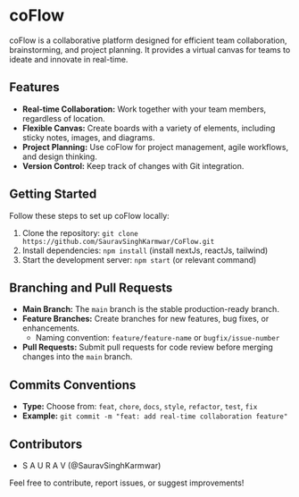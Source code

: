 # coFlow

coFlow is a collaborative platform designed for efficient team collaboration, brainstorming, and project planning. It provides a virtual canvas for teams to ideate and innovate in real-time.

## Features

- **Real-time Collaboration:** Work together with your team members, regardless of location.
- **Flexible Canvas:** Create boards with a variety of elements, including sticky notes, images, and diagrams.
- **Project Planning:** Use coFlow for project management, agile workflows, and design thinking.
- **Version Control:** Keep track of changes with Git integration.

## Getting Started

Follow these steps to set up coFlow locally:

1. Clone the repository: `git clone https://github.com/SauravSinghKarmwar/CoFlow.git`
2. Install dependencies: `npm install` (install nextJs, reactJs, tailwind)
3. Start the development server: `npm start` (or relevant command)

## Branching and Pull Requests

- **Main Branch:** The `main` branch is the stable production-ready branch.
- **Feature Branches:** Create branches for new features, bug fixes, or enhancements.
  - Naming convention: `feature/feature-name` or `bugfix/issue-number`
- **Pull Requests:** Submit pull requests for code review before merging changes into the `main` branch.

## Commits Conventions

- **Type:** Choose from: `feat`, `chore`, `docs`, `style`, `refactor`, `test`, `fix`
- **Example:** `git commit -m "feat: add real-time collaboration feature"`

## Contributors

- S A U R A V (@SauravSinghKarmwar)

Feel free to contribute, report issues, or suggest improvements!
